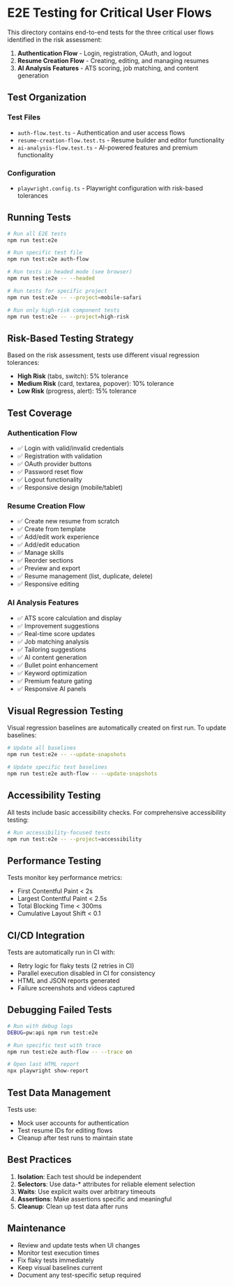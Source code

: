 # E2E Testing for Critical User Flows

This directory contains end-to-end tests for the three critical user flows identified in the risk assessment:

1. **Authentication Flow** - Login, registration, OAuth, and logout
2. **Resume Creation Flow** - Creating, editing, and managing resumes
3. **AI Analysis Features** - ATS scoring, job matching, and content generation

## Test Organization

### Test Files
- `auth-flow.test.ts` - Authentication and user access flows
- `resume-creation-flow.test.ts` - Resume builder and editor functionality
- `ai-analysis-flow.test.ts` - AI-powered features and premium functionality

### Configuration
- `playwright.config.ts` - Playwright configuration with risk-based tolerances

## Running Tests

```bash
# Run all E2E tests
npm run test:e2e

# Run specific test file
npm run test:e2e auth-flow

# Run tests in headed mode (see browser)
npm run test:e2e -- --headed

# Run tests for specific project
npm run test:e2e -- --project=mobile-safari

# Run only high-risk component tests
npm run test:e2e -- --project=high-risk
```

## Risk-Based Testing Strategy

Based on the risk assessment, tests use different visual regression tolerances:

- **High Risk** (tabs, switch): 5% tolerance
- **Medium Risk** (card, textarea, popover): 10% tolerance  
- **Low Risk** (progress, alert): 15% tolerance

## Test Coverage

### Authentication Flow
- ✅ Login with valid/invalid credentials
- ✅ Registration with validation
- ✅ OAuth provider buttons
- ✅ Password reset flow
- ✅ Logout functionality
- ✅ Responsive design (mobile/tablet)

### Resume Creation Flow
- ✅ Create new resume from scratch
- ✅ Create from template
- ✅ Add/edit work experience
- ✅ Add/edit education
- ✅ Manage skills
- ✅ Reorder sections
- ✅ Preview and export
- ✅ Resume management (list, duplicate, delete)
- ✅ Responsive editing

### AI Analysis Features
- ✅ ATS score calculation and display
- ✅ Improvement suggestions
- ✅ Real-time score updates
- ✅ Job matching analysis
- ✅ Tailoring suggestions
- ✅ AI content generation
- ✅ Bullet point enhancement
- ✅ Keyword optimization
- ✅ Premium feature gating
- ✅ Responsive AI panels

## Visual Regression Testing

Visual regression baselines are automatically created on first run. To update baselines:

```bash
# Update all baselines
npm run test:e2e -- --update-snapshots

# Update specific test baselines
npm run test:e2e auth-flow -- --update-snapshots
```

## Accessibility Testing

All tests include basic accessibility checks. For comprehensive accessibility testing:

```bash
# Run accessibility-focused tests
npm run test:e2e -- --project=accessibility
```

## Performance Testing

Tests monitor key performance metrics:
- First Contentful Paint < 2s
- Largest Contentful Paint < 2.5s
- Total Blocking Time < 300ms
- Cumulative Layout Shift < 0.1

## CI/CD Integration

Tests are automatically run in CI with:
- Retry logic for flaky tests (2 retries in CI)
- Parallel execution disabled in CI for consistency
- HTML and JSON reports generated
- Failure screenshots and videos captured

## Debugging Failed Tests

```bash
# Run with debug logs
DEBUG=pw:api npm run test:e2e

# Run specific test with trace
npm run test:e2e auth-flow -- --trace on

# Open last HTML report
npx playwright show-report
```

## Test Data Management

Tests use:
- Mock user accounts for authentication
- Test resume IDs for editing flows
- Cleanup after test runs to maintain state

## Best Practices

1. **Isolation**: Each test should be independent
2. **Selectors**: Use data-* attributes for reliable element selection
3. **Waits**: Use explicit waits over arbitrary timeouts
4. **Assertions**: Make assertions specific and meaningful
5. **Cleanup**: Clean up test data after runs

## Maintenance

- Review and update tests when UI changes
- Monitor test execution times
- Fix flaky tests immediately
- Keep visual baselines current
- Document any test-specific setup required